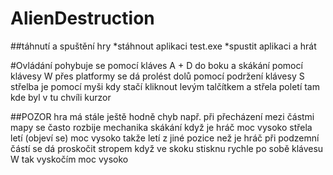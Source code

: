 # AlienDestruction

##táhnutí a spuštění hry
*stáhnout aplikaci test.exe
*spustit aplikaci a hrát

#Ovládání
pohybuje se pomocí kláves A + D do boku a skákání pomocí klávesy W 
přes platformy se dá prolést dolů pomocí podržení klávesy S
střelba je pomocí myši kdy stačí kliknout levým talčítkem a střela poletí tam kde byl v tu chvíli kurzor

##POZOR
hra má stále ještě hodně chyb např.
při přecházení mezi částmi mapy se často rozbije mechanika skákání
když je hráč moc vysoko střela letí (objeví se) moc vysoko takže letí z jiné pozice než je hráč
při podzemní částí se dá proskočit stropem
když ve skoku stisknu rychle po sobě klávesu W tak vyskočím moc vysoko
